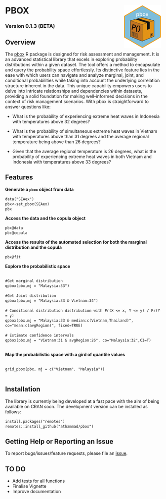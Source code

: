 # PBOX <img src="./other/pboxIcon.png" align="right" height="138"/>

### Version 0.1.3 (BETA)

## Overview

The [pbox](https://github.com/athammad/pbox) R package is designed for risk assessment and management. It is an advanced statistical library that excels in exploring probability distributions within a given dataset. The tool offers a method to encapsulate and query the probability space effortlessly. Its distinctive feature lies in the ease with which users can navigate and analyze marginal, joint, and conditional probabilities while taking into account the underlying correlation structure inherent in the data. This unique capability empowers users to delve into intricate relationships and dependencies within datasets, providing a solid foundation for making well-informed decisions in the context of risk management scenarios. With pbox is straightforward to answer questions like:

-   What is the probability of experiencing extreme heat waves in Indonesia with temperatures above 32 degrees?

-   What is the probability of simultaneous extreme heat waves in Vietnam with temperatures above than 31 degrees and the average regional temperature being above than 26 degrees?

-   Given that the average regional temperature is 26 degrees, what is the probability of experiencing extreme heat waves in both Vietnam and Indonesia with temperatures above 33 degrees?

## Features

**Generate a `pbox` object from data**

```{r, echo=TRUE, eval=FALSE}
data("SEAex")
pbx<-set_pbox(SEAex)
pbx
```

**Access the data and the copula object**

```{r, echo=TRUE, eval=FALSE}
pbx@data
pbc@copula
```

**Access the results of the automated selection for both the marginal distribution and the copula**

```{r, echo=TRUE, eval=FALSE}
pbx@fit
```

**Explore the probabilistic space**

```{r, echo=TRUE, eval=FALSE}

#Get marginal distribution
qpbox(pbx,mj = "Malaysia:33")

#Get Joint distribution
qpbox(pbx,mj = "Malaysia:33 & Vietnam:34")

# Conditional distribution distribution with Pr(X <= x, Y <= y) / Pr(Y = y)
qpbox(pbx,mj = "Malaysia:33 & median:c(Vietnam,Thailand)", co="mean:c(avgRegion)", fixed=TRUE)

# Estimate confidence intervals
qpbox(pbx,mj = "Vietnam:31 & avgRegion:26", co="Malaysia:32",CI=T)


```

**Map the probabilistic space with a gird of quantile values**

```{r, echo=TRUE, eval=FALSE}

grid_pbox(pbx, mj = c("Vietnam", "Malaysia"))


```

## Installation
The library is currently being developed at a fast pace with the aim of being available on CRAN soon. The development version can be installed as follows:
```         
install.packages("remotes")
remotes::install_github("athammad/pbox")
```

## Getting Help or Reporting an Issue

To report bugs/issues/feature requests, please file an [issue](https://github.com/athammad/pbox/issues/).

## TO DO


-   Add tests for all functions
-   Finalise Vignette
-   Improve documentation


